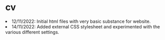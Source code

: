 # cv
<li>12/11/2022: Initial html files with very basic substance for website.</li>
<li>14/11/2022: Added external CSS stylesheet and experimented with the various different settings.</li>
